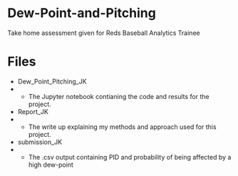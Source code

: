# Dew-Point-and-Pitching
Take home assessment given for Reds Baseball Analytics Trainee

# Files
- Dew_Point_Pitching_JK
- - The Jupyter notebook contianing the code and results for the project.
- Report_JK
- - The write up explaining my methods and approach used for this project.
- submission_JK
- - The .csv output containing PID and probability of being affected by a high dew-point
